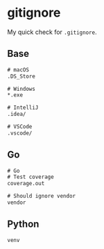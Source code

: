 # gitignore

My quick check for `.gitignore`.

## Base

```txt
# macOS
.DS_Store

# Windows
*.exe

# IntelliJ
.idea/

# VSCode
.vscode/
```

## Go

```txt
# Go
# Test coverage
coverage.out

# Should ignore vendor
vendor
```

## Python

```txt
venv
```

